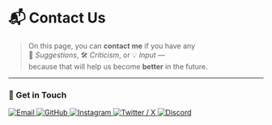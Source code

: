 # 📬 Contact Us

> On this page, you can **contact me** if you have any  
> 💬 _Suggestions_, 🛠 _Criticism_, or 💡 _Input_ —  
> because that will help us become **better** in the future.

---

### 📧 Get in Touch

<a href="mailto:openpineaple@gmail.com">
  <img src="https://img.shields.io/badge/Email-openpineaple@gmail.com-red?style=for-the-badge&logo=gmail&logoColor=white" alt="Email">
</a>

<a href="https://github.com/openpineaple" target="_blank">
  <img src="https://img.shields.io/badge/GitHub-openpineaple-black?style=for-the-badge&logo=github" alt="GitHub">
</a>

<a href="https://instagram.com/openpineaple" target="_blank">
  <img src="https://img.shields.io/badge/Instagram-@openpineaple-E4405F?style=for-the-badge&logo=instagram&logoColor=white" alt="Instagram">
</a>

<a href="https://twitter.com/__vyacheslavkef" target="_blank">
  <img src="https://img.shields.io/badge/X-@__vyacheslavkef-1DA1F2?style=for-the-badge&logo=x&logoColor=white" alt="Twitter / X">
</a>

<a href="https://discord.com/users/sidbndjsh" target="_blank">
  <img src="https://img.shields.io/badge/Discord-sidbndjsh-5865F2?style=for-the-badge&logo=discord&logoColor=white" alt="Discord">
</a>
